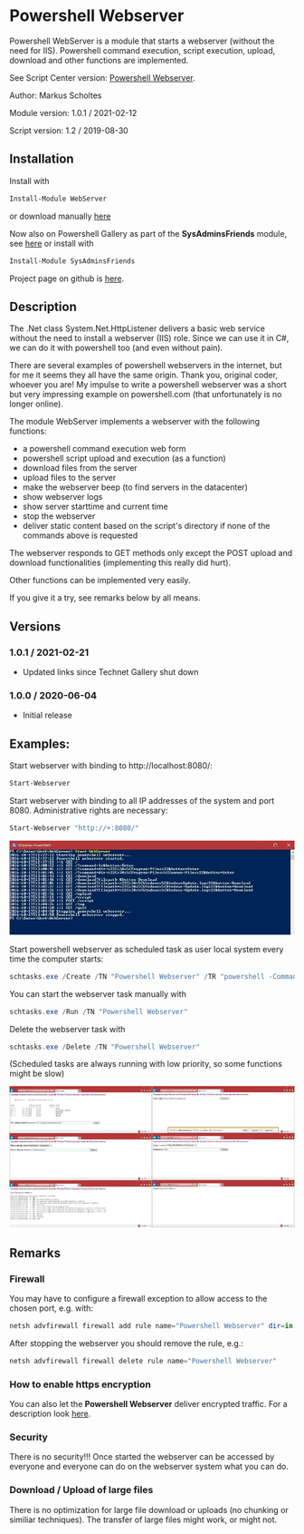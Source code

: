 # Powershell Webserver
Powershell WebServer is a module that starts a webserver (without the need for IIS). Powershell command execution, script execution, upload, download and other functions are implemented.

See Script Center version: [Powershell Webserver](https://github.com/MScholtes/TechNet-Gallery).

Author: Markus Scholtes

Module version: 1.0.1 / 2021-02-12

Script version: 1.2 / 2019-08-30

## Installation
Install with
```powershell
Install-Module WebServer
```
or download manually [here](https://www.powershellgallery.com/packages/WebServer/)

Now also on Powershell Gallery as part of the **SysAdminsFriends** module, see [here](https://www.powershellgallery.com/packages/SysAdminsFriends/) or install with
```powershell
Install-Module SysAdminsFriends
```

Project page on github is [here](https://github.com/MScholtes/SysAdminsFriends).

## Description
The .Net class System.Net.HttpListener delivers a basic web service without the need to install a webserver (IIS) role. Since we can use it in C#, we can do it with powershell too (and even without pain).

There are several examples of powershell webservers in the internet, but for me it seems they all have the same origin. Thank you, original coder, whoever you are! My impulse to write a powershell webserver was a short but very impressing example on powershell.com (that unfortunately is no longer online).

The module WebServer implements a webserver with the following functions:
* a powershell command execution web form
* powershell script upload and execution (as a function)
* download files from the server
* upload files to the server
* make the webserver beep (to find servers in the datacenter)
* show webserver logs
* show server starttime and current time
* stop the webserver
* deliver static content based on the script's directory if none of the commands above is requested

The webserver responds to GET methods only except the POST upload and download functionalities (implementing this really did hurt).

Other functions can be implemented very easily.

If you give it a try, see remarks below by all means.

## Versions
### 1.0.1 / 2021-02-21
- Updated links since Technet Gallery shut down

### 1.0.0 / 2020-06-04
- Initial release

## Examples:
Start webserver with binding to http://localhost:8080/:

```powershell
Start-Webserver
```

Start webserver with binding to all IP addresses of the system and port 8080. Administrative rights are necessary:

```powershell
Start-Webserver "http://+:8080/"
```

![Screen Console](ScreenConsole.jpg)

Start powershell webserver as scheduled task as user local system every time the computer starts:

```powershell
schtasks.exe /Create /TN "Powershell Webserver" /TR "powershell -Command \"Start-Webserver http://+:8080/\"" /SC ONSTART /RU SYSTEM /RL HIGHEST /F
```

You can start the webserver task manually with
```powershell
schtasks.exe /Run /TN "Powershell Webserver"
```
Delete the webserver task with
```powershell
schtasks.exe /Delete /TN "Powershell Webserver"
```
(Scheduled tasks are always running with low priority, so some functions might be slow)

![Screen Browser](ScreenVerySmall.jpg)

## Remarks

### Firewall
You may have to configure a firewall exception to allow access to the chosen port, e.g. with:
```powershell
netsh advfirewall firewall add rule name="Powershell Webserver" dir=in action=allow protocol=TCP localport=8080
```

After stopping the webserver you should remove the rule, e.g.:
```powershell
netsh advfirewall firewall delete rule name="Powershell Webserver"
```

### How to enable https encryption
You can also let the **Powershell Webserver** deliver encrypted traffic. For a description look [here](https.md).

### Security
There is no security!!! Once started the webserver can be accessed by everyone and everyone can do on the webserver system what you can do.

### Download / Upload of large files
There is no optimization for large file download or uploads (no chunking or similiar techniques). The transfer of large files might work, or might not.
